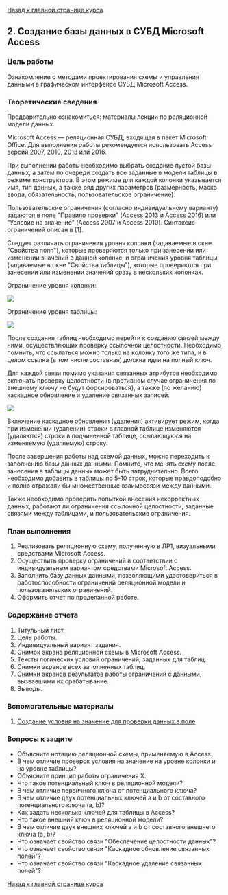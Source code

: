 [Назад к главной странице курса](https://github.com/db2017ss/syllabus)

## 2. Создание базы данных в СУБД Microsoft Access

### Цель работы

Ознакомление с методами проектирования схемы и управления данными в графическом интерфейсе СУБД Microsoft Access.

### Теоретические сведения

Предварительно ознакомиться: материалы лекции по реляционной модели данных.

Microsoft Access — реляционная СУБД, входящая в пакет Microsoft Office. Для выполнения работы рекомендуется использовать Access версий 2007, 2010, 2013 или 2016.

При выполнении работы необходимо выбрать создание пустой базы данных, а затем по очереди создать все заданные в модели таблицы в режиме конструктора. В этом режиме для каждой колонки указывается имя, тип данных, а также ряд других параметров (размерность, маска ввода, обязательность, пользовательское ограничение).

Пользовательские ограничения (согласно индивидуальному варианту) задаются в поле "Правило проверки" (Access 2013 и Access 2016) или "Условие на значение" (Access 2007 и Access 2010). Синтаксис ограничений описан в [1].

Следует различать ограничения уровня колонки (задаваемые в окне "Свойства поля"), которые проверяются только при занесении или изменении значений в данной колонке, и ограничения уровня таблицы (задаваемые в окне "Свойства таблицы"), которые проверяются при занесении или изменении значений сразу в нескольких колонках.

Ограничение уровня колонки:

![](https://github.com/db2017ss/syllabus/blob/master/img/field_properties.png)

Ограничение уровня таблицы:

![](https://github.com/db2017ss/syllabus/blob/master/img/table_properties.png)

После создания таблиц необходимо перейти к созданию связей между ними, осуществляющих проверку ссылочной целостности. Необходимо помнить, что ссылаться можно только на колонку того же типа, и в целом ссылка (в том числе составная) должна идти на полный ключ.

Для каждой связи помимо указания связанных атрибутов необходимо включать проверку целостности (в противном случае ограничения по внешнему ключу не будут форсироваться), а также (по желанию) каскадное обновление и удаление связанных записей.

![](https://github.com/db2017ss/syllabus/blob/master/img/relationship_properties.png)

Включение каскадное обновления (удаления) активирует режим, когда при изменении (удалении) строки в главной таблице изменяются (удаляются) строки в подчиненной таблице, ссылающуюся на изменяемую (удаляемую) строку.

После завершения работы над схемой данных, можно переходить к заполнению базы данных данными. Помните, что менять схему после занесения в таблицы данных может быть затруднительно. Всего необходимо добавить в таблицы по 5-10 строк, которые правдоподобно и полно отражали бы множественные взаимосвязи между данными.

Также необходимо проверить попыткой внесения некорректных данных, работают ли ограничения ссылочной целостности, заданные связями между таблицами, и пользовательские ограничения.

### План выполнения

1. Реализовать реляционную схему, полученную в ЛР1, визуальными средствами Microsoft Access.
1. Осуществить проверку ограничений в соответствии с индивидуальным вариантом средствами Microsoft Access.
1. Заполнить базу данных данными, позволяющими удостовериться в работоспособности ограничений реляционной модели и пользовательских ограничений.
1. Оформить отчет по проделанной работе.

### Содержание отчета

1. Титульный лист.
1. Цель работы.
1. Индивидуальный вариант задания.
1. Снимок экрана реляционной схемы в Microsoft Access.
1. Тексты логических условий ограничений, заданных для таблиц.
1. Снимки экранов всех заполненных таблиц.
1. Снимки экранов результатов работы ограничений с данными, вызвавшими их срабатывание.
1. Выводы.

### Вспомогательные материалы

1. [Создание условия на значение для проверки данных в поле](http://office.microsoft.com/ru-ru/access-help/HA010096312.aspx)

### Вопросы к защите

*   Объясните нотацию реляционной схемы, применяемую в Access.
*   В чем отличие проверок условия на значение на уровне колонки и на уровне таблицы?
*   Объясните принцип работы ограничения X.
*   Что такое потенциальный ключ в реляционной модели?
*   В чем отличие первичного ключа от потенциального ключа?
*   В чем отличие двух потенциальных ключей a и b от составного потенциального ключа (a, b)?
*   Как задать несколько ключей для таблицы в Access?
*   Что такое внешний ключ в реляционной модели?
*   В чем отличие двух внешних ключей a и b от составного внешнего ключа (a, b)?
*   Что означает свойство связи "Обеспечение целостности данных"?
*   Что означает свойство связи "Каскадное обновление связанных полей"?
*   Что означает свойство связи "Каскадное удаление связанных полей"?

[Назад к главной странице курса](https://github.com/db2017ss/syllabus)
